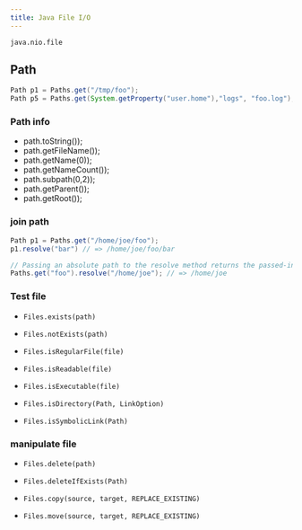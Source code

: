 ```yaml
---
title: Java File I/O
---
```


`java.nio.file`

Path
----

```java
Path p1 = Paths.get("/tmp/foo");
Path p5 = Paths.get(System.getProperty("user.home"),"logs", "foo.log");
```

### Path info

* path.toString());
* path.getFileName());
* path.getName(0));
* path.getNameCount());
* path.subpath(0,2));
* path.getParent());
* path.getRoot());

### join path

```java
Path p1 = Paths.get("/home/joe/foo");
p1.resolve("bar") // => /home/joe/foo/bar

// Passing an absolute path to the resolve method returns the passed-in path
Paths.get("foo").resolve("/home/joe"); // => /home/joe
```

### Test file

* `Files.exists(path)`
* `Files.notExists(path)`

* `Files.isRegularFile(file)`
* `Files.isReadable(file)`
* `Files.isExecutable(file)`
* `Files.isDirectory(Path, LinkOption)`
* `Files.isSymbolicLink(Path)`

### manipulate file
* `Files.delete(path)`
* `Files.deleteIfExists(Path)`

* `Files.copy(source, target, REPLACE_EXISTING)`
* `Files.move(source, target, REPLACE_EXISTING)`
